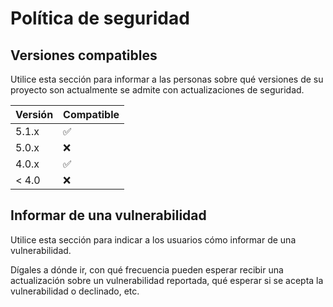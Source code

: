 # Política de seguridad

## Versiones compatibles

Utilice esta sección para informar a las personas sobre qué versiones de su proyecto son
actualmente se admite con actualizaciones de seguridad.

| Versión | Compatible |
| ------- | ------------------ |
| 5.1.x |  :white_check_mark: |
| 5.0.x |  :x: |
| 4.0.x |  :white_check_mark: |
| < 4.0 |  :x: |

## Informar de una vulnerabilidad

Utilice esta sección para indicar a los usuarios cómo informar de una vulnerabilidad.

Dígales a dónde ir, con qué frecuencia pueden esperar recibir una actualización sobre un
vulnerabilidad reportada, qué esperar si se acepta la vulnerabilidad o
declinado, etc.
